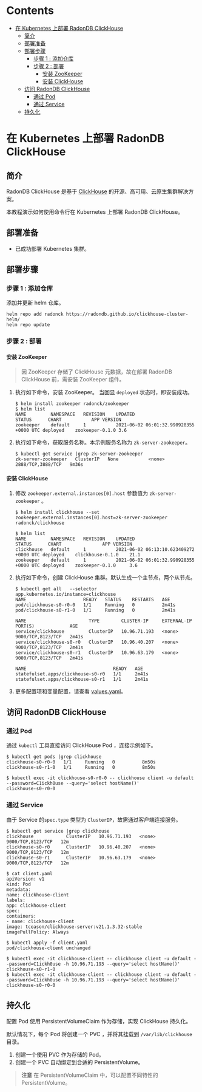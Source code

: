 Contents
=================

- [在 Kubernetes 上部署 RadonDB ClickHouse](#在-kubernetes-上部署-radondb-clickhouse)
  - [简介](#简介)
  - [部署准备](#部署准备)
  - [部署步骤](#部署步骤)
    - [步骤 1 : 添加仓库](#步骤-1--添加仓库)
    - [步骤 2 : 部署](#步骤-2--部署)
      - [安装 ZooKeeper](#安装-zookeeper)
      - [安装 ClickHouse](#安装-clickhouse)
  - [访问 RadonDB ClickHouse](#访问-radondb-clickhouse)
    - [通过 Pod](#通过-pod)
    - [通过 Service](#通过-service)
  - [持久化](#持久化)

# 在 Kubernetes 上部署 RadonDB ClickHouse

## 简介

RadonDB ClickHouse 是基于 [ClickHouse](https://clickhouse.tech/) 的开源、高可用、云原生集群解决方案。

本教程演示如何使用命令行在 Kubernetes 上部署 RadonDB ClickHouse。

## 部署准备

- 已成功部署 Kubernetes 集群。

## 部署步骤

### 步骤 1 : 添加仓库

添加并更新 helm 仓库。

```
helm repo add radonck https://radondb.github.io/clickhouse-cluster-helm/
helm repo update
```

### 步骤 2 : 部署

#### 安装 ZooKeeper

> 因 ZooKeeper 存储了 ClickHouse 元数据，故在部署 RadonDB ClickHouse 前，需安装 ZooKeeper 组件。

1. 执行如下命令，安装 ZooKeeper。
   当回显 `deployed` 状态时，即安装成功。

   ```
   $ helm install zookeeper radonck/zookeeper
   $ helm list
   NAME     	NAMESPACE	REVISION	UPDATED                                	STATUS  	CHART          	APP VERSION
   zookeeper	default  	1       	2021-06-02 06:01:32.990928355 +0000 UTC	deployed	zookeeper-0.1.0	3.6    
   ```

2. 执行如下命令，获取服务名称。本示例服务名称为 `zk-server-zookeeper`。

   ```
   $ kubectl get service |grep zk-server-zookeeper
   zk-server-zookeeper   ClusterIP   None           <none>        2888/TCP,3888/TCP   9m36s
   ```

#### 安装 ClickHouse

1. 修改 `zookeeper.external.instances[0].host` 参数值为 `zk-server-zookeeper` 。

   ```
   $ helm install clickhouse --set zookeeper.external.instances[0].host=zk-server-zookeeper radonck/clickhouse
 
   $ helm list
   NAME      	NAMESPACE	REVISION	UPDATED                                	STATUS  	CHART           	APP VERSION
   clickhouse	default  	1       	2021-06-02 06:13:10.623409272 +0000 UTC	deployed	clickhouse-0.1.0	21.1       
   zookeeper 	default  	1       	2021-06-02 06:01:32.990928355 +0000 UTC	deployed	zookeeper-0.1.0 	3.6        

   ```

2. 执行如下命令，创建 ClickHouse 集群。默认生成一个主节点，两个从节点。

   ```
   $ kubectl get all   --selector app.kubernetes.io/instance=clickhouse
   NAME                     READY   STATUS    RESTARTS   AGE
   pod/clickhouse-s0-r0-0   1/1     Running   0          2m41s
   pod/clickhouse-s0-r1-0   1/1     Running   0          2m41s

   NAME                       TYPE        CLUSTER-IP     EXTERNAL-IP   PORT(S)             AGE
   service/clickhouse         ClusterIP   10.96.71.193   <none>        9000/TCP,8123/TCP   2m41s
   service/clickhouse-s0-r0   ClusterIP   10.96.40.207   <none>        9000/TCP,8123/TCP   2m41s
   service/clickhouse-s0-r1   ClusterIP   10.96.63.179   <none>        9000/TCP,8123/TCP   2m41s

   NAME                                READY   AGE
   statefulset.apps/clickhouse-s0-r0   1/1     2m41s
   statefulset.apps/clickhouse-s0-r1   1/1     2m41s

   ```

3. 更多配置项和变量配置，请查看 [values.yaml](../../clickhouse/charts/values.yaml)。

## 访问 RadonDB ClickHouse

### 通过 Pod

通过 `kubectl` 工具直接访问 ClickHouse Pod ，连接示例如下。

```
$ kubectl get pods |grep clickhouse
clickhouse-s0-r0-0   1/1     Running   0          8m50s
clickhouse-s0-r1-0   1/1     Running   0          8m50s

$ kubectl exec -it clickhouse-s0-r0-0 -- clickhouse client -u default --password=C1ickh0use --query='select hostName()'
clickhouse-s0-r0-0

```

### 通过 Service

由于 Service 的`spec.type` 类型为 `ClusterIP`，故需通过客户端连接服务。

```
$ kubectl get service |grep clickhouse
clickhouse            ClusterIP   10.96.71.193   <none>        9000/TCP,8123/TCP   12m
clickhouse-s0-r0      ClusterIP   10.96.40.207   <none>        9000/TCP,8123/TCP   12m
clickhouse-s0-r1      ClusterIP   10.96.63.179   <none>        9000/TCP,8123/TCP   12m

$ cat client.yaml
apiVersion: v1
kind: Pod
metadata:
name: clickhouse-client
labels:
app: clickhouse-client
spec:
containers:
- name: clickhouse-client
image: tceason/clickhouse-server:v21.1.3.32-stable
imagePullPolicy: Always

$ kubectl apply -f client.yaml
pod/clickhouse-client unchanged

$ kubectl exec -it clickhouse-client -- clickhouse client -u default --password=C1ickh0use -h 10.96.71.193 --query='select hostName()'
clickhouse-s0-r1-0
$ kubectl exec -it clickhouse-client -- clickhouse client -u default --password=C1ickh0use -h 10.96.71.193 --query='select hostName()'
clickhouse-s0-r0-0

```

## 持久化

配置 Pod 使用 PersistentVolumeClaim 作为存储，实现 ClickHouse 持久化。

默认情况下，每个 Pod 将创建一个 PVC ，并将其挂载到 `/var/lib/clickhouse` 目录。

1. 创建一个使用 PVC 作为存储的 Pod。
2. 创建一个 PVC 自动绑定到合适的 PersistentVolume。

> **注意** 
> 在 PersistentVolumeClaim 中，可以配置不同特性的 PersistentVolume。
